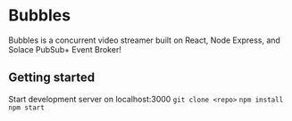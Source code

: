 # Bubbles
Bubbles is a concurrent video streamer built on React, Node Express, and Solace PubSub+ Event Broker!

## Getting started
Start development server on localhost:3000
`git clone <repo>`
`npm install`
`npm start`
